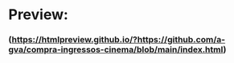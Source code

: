 # Preview: 
### (https://htmlpreview.github.io/?https://github.com/a-gva/compra-ingressos-cinema/blob/main/index.html)
